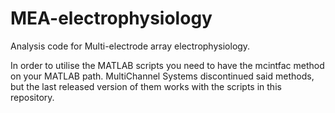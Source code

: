 # MEA-electrophysiology

 Analysis code for Multi-electrode array electrophysiology.

 In order to utilise the MATLAB scripts you need to have the mcintfac method on your MATLAB path.
 MultiChannel Systems discontinued said methods, but the last released version of them works with the scripts in this repository.
